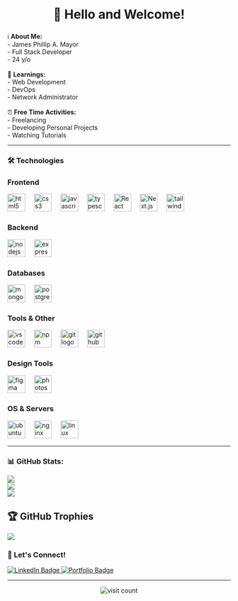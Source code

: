 <h1 align="center">👋 Hello and Welcome!</h1>

###

ℹ️ **About Me:**<br>- James Phillip A. Mayor<br>- Full Stack Developer<br>- 24 y/o<br><br>
📖 **Learnings:**<br>- Web Development<br>- DevOps<br>- Network Administrator<br><br>
⏰ **Free Time Activities:**<br>- Freelancing<br>- Developing Personal Projects<br>- Watching Tutorials

---

<h3 align="left">🛠 Technologies</h3>

### Frontend
<div align="left">
  <img src="https://cdn.jsdelivr.net/gh/devicons/devicon/icons/html5/html5-original.svg" height="40" alt="html5 logo" />
  <img width="12" />
  <img src="https://cdn.jsdelivr.net/gh/devicons/devicon/icons/css3/css3-original.svg" height="40" alt="css3 logo" />
  <img width="12" />
  <img src="https://cdn.jsdelivr.net/gh/devicons/devicon/icons/javascript/javascript-original.svg" height="40" alt="javascript logo" />
  <img width="12" />
  <img src="https://cdn.jsdelivr.net/gh/devicons/devicon/icons/typescript/typescript-original.svg" height="40" alt="typescript logo" />
  <img width="12" />
  <img src="https://cdn.jsdelivr.net/gh/devicons/devicon/icons/react/react-original.svg" height="40" alt="React logo" />
  <img width="12" />
  <img src="https://cdn.jsdelivr.net/gh/devicons/devicon/icons/nextjs/nextjs-original.svg" height="40" alt="Next.js logo" />
  <img width="12" />
  <img src="https://cdn.jsdelivr.net/gh/devicons/devicon/icons/tailwindcss/tailwindcss-original.svg" height="40" alt="tailwindcss logo" />
  <img width="12" />
</div>

### Backend
<div align="left">
  <img src="https://cdn.jsdelivr.net/gh/devicons/devicon/icons/nodejs/nodejs-original.svg" height="40" alt="nodejs logo" />
  <img width="12" />
  <img src="https://cdn.jsdelivr.net/gh/devicons/devicon/icons/express/express-original.svg" height="40" alt="express logo" />
  <img width="12" />
</div>

### Databases
<div align="left">
  <img src="https://cdn.jsdelivr.net/gh/devicons/devicon/icons/mongodb/mongodb-original.svg" height="40" alt="mongodb logo" />
  <img width="12" />
  <img src="https://cdn.jsdelivr.net/gh/devicons/devicon/icons/postgresql/postgresql-original.svg" height="40" alt="postgresql logo" />
  <img width="12" />
</div>

### Tools & Other
<div align="left">
  <img src="https://cdn.jsdelivr.net/gh/devicons/devicon/icons/vscode/vscode-original.svg" height="40" alt="vscode logo" />
  <img width="12" />
  <img src="https://cdn.jsdelivr.net/gh/devicons/devicon/icons/npm/npm-original-wordmark.svg" height="40" alt="npm logo" />
  <img width="12" />
  <img src="https://cdn.jsdelivr.net/gh/devicons/devicon/icons/git/git-original.svg" height="40" alt="git logo" />
  <img width="12" />
  <img src="https://cdn.jsdelivr.net/gh/devicons/devicon/icons/github/github-original.svg" height="40" alt="github logo" />
</div>

### Design Tools
<div align="left">
  <img src="https://cdn.jsdelivr.net/gh/devicons/devicon/icons/figma/figma-original.svg" height="40" alt="figma logo" />
  <img width="12" />
  <img src="https://cdn.jsdelivr.net/gh/devicons/devicon/icons/photoshop/photoshop-plain.svg" height="40" alt="photoshop logo" />
</div>

### OS & Servers
<div align="left">
  <img src="https://cdn.jsdelivr.net/gh/devicons/devicon/icons/ubuntu/ubuntu-original.svg" height="40" alt="ubuntu logo" />
  <img width="12" />
  <img src="https://cdn.jsdelivr.net/gh/devicons/devicon/icons/nginx/nginx-original.svg" height="40" alt="nginx logo" />
  <img width="12" />
  <img src="https://cdn.jsdelivr.net/gh/devicons/devicon/icons/linux/linux-original.svg" height="40" alt="linux logo" />
</div>

---

### 📊 GitHub Stats:
  ![](https://github-readme-stats.vercel.app/api?username=JpMayor1&theme=dark&hide_border=false&include_all_commits=true&count_private=true)<br/>
  ![](https://github-readme-streak-stats.herokuapp.com/?user=JpMayor1&theme=dark&hide_border=false)<br/>
  ![](https://github-readme-stats.vercel.app/api/top-langs/?username=JpMayor1&theme=dark&hide_border=false&include_all_commits=true&count_private=true&layout=compact)

## 🏆 GitHub Trophies
  ![](https://github-profile-trophy.vercel.app/?username=JpMayor1&theme=radical&no-frame=false&no-bg=true&margin-w=4)

### 🚀 Let's Connect!
<div align="left">
  <a href="https://www.linkedin.com/in/james-phillip-mayor" target="_blank">
    <img src="https://img.shields.io/badge/LinkedIn-blue?style=flat&logo=linkedin" alt="LinkedIn Badge" />
  </a>
  <a href="https://jamesphillipmayor.netlify.app/" target="_blank">
    <img src="https://img.shields.io/badge/Portfolio-Website-informational?style=flat&logo=firefox" alt="Portfolio Badge" />
  </a>
</div>

---

<div style="text-align: center;">
  <img src="https://visitcount.itsvg.in/api?id=JpMayor1&icon=0&color=0" alt="visit count" />
</div>

<!-- Proudly created with GPRM ( https://gprm.itsvg.in ) -->
